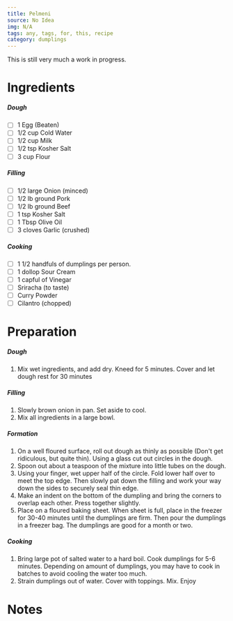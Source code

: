 ```yaml
---
title: Pelmeni
source: No Idea
img: N/A
tags: any, tags, for, this, recipe
category: dumplings
---
```


This is still very much a work in progress.

Ingredients
===========

##### Dough
* [ ] 1 Egg (Beaten)
* [ ] 1/2 cup Cold Water
* [ ] 1/2 cup Milk
* [ ] 1/2 tsp Kosher Salt
* [ ] 3 cup Flour

##### Filling
* [ ] 1/2 large Onion (minced)
* [ ] 1/2 lb ground Pork
* [ ] 1/2 lb ground Beef
* [ ] 1 tsp Kosher Salt
* [ ] 1 Tbsp Olive Oil
* [ ] 3 cloves Garlic (crushed)

##### Cooking
* [ ] 1 1/2 handfuls of dumplings per person.
* [ ] 1 dollop Sour Cream
* [ ] 1 capful of Vinegar
* [ ] Sriracha (to taste)
* [ ] Curry Powder
* [ ] Cilantro (chopped)

Preparation
===========
##### Dough
1. Mix wet ingredients, and add dry. Kneed for 5 minutes. Cover and let dough rest for 30 minutes

##### Filling
1. Slowly brown onion in pan. Set aside to cool.
2. Mix all ingredients in a large bowl.

##### Formation
1. On a well floured surface, roll out dough as thinly as possible (Don't get ridiculous, but quite thin). Using a glass cut out circles in the dough.
2. Spoon out about a teaspoon of the mixture into little tubes on the dough.
3. Using your finger, wet upper half of the circle. Fold lower half over to meet the top edge. Then slowly pat down the filling and work your way down the sides to securely seal thin edge.
4. Make an indent on the bottom of the dumpling and bring the corners to overlap each other. Press together slightly.
5. Place on a floured baking sheet. When sheet is full, place in the freezer for 30-40 minutes until the dumplings are firm. Then pour the dumplings in a freezer bag. The dumplings are good for a month or two.

##### Cooking
1. Bring large pot of salted water to a hard boil. Cook dumplings for 5-6 minutes. Depending on amount of dumplings, you may have to cook in batches to avoid cooling the water too much.
2. Strain dumplings out of water. Cover with toppings. Mix. Enjoy

Notes
=====
